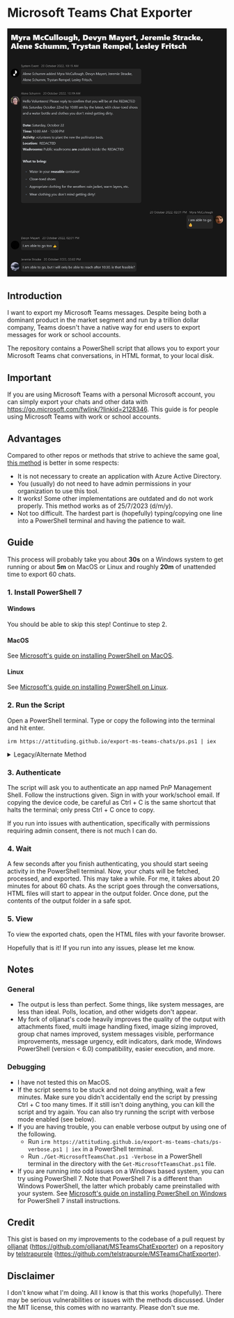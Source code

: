 # Microsoft Teams Chat Exporter

![Example of Exported Chat](example.png)

## Introduction
I want to export my Microsoft Teams messages. Despite being both a dominant product in the market segment and run by a trillion dollar company, Teams doesn't have a native way for end users to export messages for work or school accounts.

The repository contains a PowerShell script that allows you to export your Microsoft Teams chat conversations, in HTML format, to your local disk.

## Important
If you are using Microsoft Teams with a personal Microsoft account, you can simply export your chats and other data with https://go.microsoft.com/fwlink/?linkid=2128346. This guide is for people using Microsoft Teams with work or school accounts.

## Advantages
Compared to other repos or methods that strive to achieve the same goal, [this method](#credit) is better in some respects:
- It is not necessary to create an application with Azure Active Directory.
- You (usually) do not need to have admin permissions in your organization to use this tool.
- It works! Some other implementations are outdated and do not work properly. This method works as of 25/7/2023 (d/m/y).
- Not too difficult. The hardest part is (hopefully) typing/copying one line into a PowerShell terminal and having the patience to wait.

## Guide
This process will probably take you about **30s** on a Windows system to get running or about **5m** on MacOS or Linux and roughly **20m** of unattended time to export 60 chats.

### 1. Install PowerShell 7
#### Windows
You should be able to skip this step! Continue to step 2.

#### MacOS
See [Microsoft's guide on installing PowerShell on MacOS](https://learn.microsoft.com/en-us/powershell/scripting/install/installing-powershell-on-macos).

#### Linux
See [Microsoft's guide on installing PowerShell on Linux](https://learn.microsoft.com/en-us/powershell/scripting/install/installing-powershell-on-linux).

### 2. Run the Script
Open a PowerShell terminal. Type or copy the following into the terminal and hit enter.
  
```
irm https://attituding.github.io/export-ms-teams-chats/ps.ps1 | iex
```

<details>
  <summary>Legacy/Alternate Method</summary>
  
  **Only use this method if the above doesn't work for you. This is almost certainly more difficult.**
  
  [Download my code](https://github.com/attituding/export-ms-teams-chats/archive/refs/heads/main.zip). Then, extract the downloaded folder to wherever is convenient to you.

  #### [Easier] Windows - Through File Explorer
  1. Find the `Get-MicrosoftTeamsChat.ps1` file in File Explorer and right click it.
  2. Click `Run with PowerShell`.
      - If you get a security warning when clicking run, press open to continue. For doubts of the code's intentions, you can verify the code yourself since it is open source.
      - You may need to run `Set-ExecutionPolicy RemoteSigned` to allow the script to run.
      - You may be prompted to confirm if you want to change the execution policy to continue.

  #### [Harder] All OSs - Through the terminal
  1. Open PowerShell.
  2. In the terminal, navigate to the folder with the `Get-MicrosoftTeamsChat.ps1` file.
  3. Run `./Get-MicrosoftTeamsChat.ps1`.
</details>

### 3. Authenticate
The script will ask you to authenticate an app named PnP Management Shell. Follow the instructions given. Sign in with your work/school email. If copying the device code, be careful as Ctrl + C is the same shortcut that halts the terminal; only press Ctrl + C once to copy.

If you run into issues with authentication, specifically with permissions requiring admin consent, there is not much I can do.

### 4. Wait
A few seconds after you finish authenticating, you should start seeing activity in the PowerShell terminal. Now, your chats will be fetched, processed, and exported. This may take a while. For me, it takes about 20 minutes for about 60 chats. As the script goes through the conversations, HTML files will start to appear in the output folder. Once done, put the contents of the output folder in a safe spot.

### 5. View
To view the exported chats, open the HTML files with your favorite browser.

Hopefully that is it! If you run into any issues, please let me know.

## Notes
### General
- The output is less than perfect. Some things, like system messages, are less than ideal. Polls, location, and other widgets don't appear.
- My fork of olljanat's code heavily improves the quality of the output with attachments fixed, multi image handling fixed, image sizing improved, group chat names improved, system messages visible, performance improvements, message urgency, edit indicators, dark mode, Windows PowerShell (version < 6.0) compatibility, easier execution, and more.

### Debugging
- I have not tested this on MacOS.
- If the script seems to be stuck and not doing anything, wait a few minutes. Make sure you didn't accidentally end the script by pressing Ctrl + C too many times. If it still isn't doing anything, you can kill the script and try again. You can also try running the script with verbose mode enabled (see below).
- If you are having trouble, you can enable verbose output by using one of the following.
  - Run `irm https://attituding.github.io/export-ms-teams-chats/ps-verbose.ps1 | iex` in a PowerShell terminal.
  - Run `./Get-MicrosoftTeamsChat.ps1 -Verbose` in a PowerShell terminal in the directory with the `Get-MicrosoftTeamsChat.ps1` file.
- If you are running into odd issues on a Windows based system, you can try using PowerShell 7. Note that PowerShell 7 is a different than Windows PowerShell, the latter which probably came preinstalled with your system. See [Microsoft's guide on installing PowerShell on Windows](https://learn.microsoft.com/en-us/powershell/scripting/install/installing-powershell-on-windows) for PowerShell 7 install instructions.

## Credit
This gist is based on my improvements to the codebase of a pull request by [olljanat](https://github.com/olljanat) (https://github.com/olljanat/MSTeamsChatExporter) on a repository by [telstrapurple](https://github.com/telstrapurple) (https://github.com/telstrapurple/MSTeamsChatExporter).

## Disclaimer
I don't know what I'm doing. All I know is that this works (hopefully). There may be serious vulnerabilities or issues with the methods discussed. Under the MIT license, this comes with no warranty. Please don't sue me.
